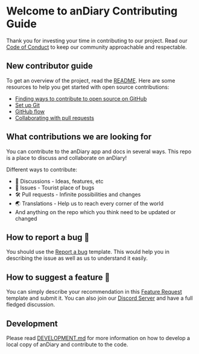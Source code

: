 # Welcome to anDiary Contributing Guide 

Thank you for investing your time in contributing to our project. Read our [Code of Conduct](../CODE_OF_CONDUCT.md) to keep our community approachable and respectable. 

## New contributor guide 

To get an overview of the project, read the [README](../README.md). Here are some resources to help you get started with open source contributions: 

- [Finding ways to contribute to open source on GitHub](https://docs.github.com/en/get-started/exploring-projects-on-github/finding-ways-to-contribute-to-open-source-on-github)
- [Set up Git](https://docs.github.com/en/get-started/quickstart/set-up-git)
- [GitHub flow](https://docs.github.com/en/get-started/quickstart/github-flow)
- [Collaborating with pull requests](https://docs.github.com/en/github/collaborating-with-pull-requests) 

## What contributions we are looking for 

You can contribute to the anDiary app and docs in several ways. This repo is a place to discuss and collaborate on anDiary! 

Different ways to contribute:
- 📣 Discussions - Ideas, features, etc
- 🐞 Issues - Tourist place of bugs
- 🛠️ Pull requests - Infinite possibilities and changes
- 🌏 Translations - Help us to reach every corner of the world
- And anything on the repo which you think need to be updated or changed 

## How to report a bug 🐛 

You should use the [Report a bug](https://github.com/anDiary/anDiary/issues/new?assignees=&labels=template%3A+bug&template=bug_report.md&title=%5BBug%5D+) template. This would help you in describing the issue as well as us to understand it easily. 

## How to suggest a feature 💫 

You can simply describe your recommendation in this [Feature Request](https://github.com/anDiary/anDiary/issues/new?assignees=&labels=template%3A+bug&template=feature_request.md&title=%5BFEAT%5D+) template and submit it. You can also join our [Discord Server](https://discord.gg/BU4kQbBqAe) and have a full fledged discussion. 

## Development 

Please read [DEVELOPMENT.md](./DEVELOPMENT.md) for more information on how to develop a local copy of anDiary and contribute to the code.
